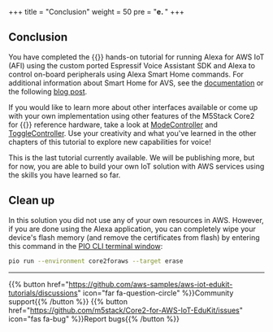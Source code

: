 
+++
title = "Conclusion"
weight = 50
pre = "<b>e. </b>"
+++

## Conclusion
You have completed the {{<awsEdukitShort-en>}} hands-on tutorial for running Alexa for AWS IoT (AFI) using the custom ported Espressif Voice Assistant SDK and Alexa to control on-board peripherals using Alexa Smart Home commands. For additional information about Smart Home for AVS, see the [documentation](https://developer.amazon.com/en-US/docs/alexa/alexa-voice-service/smart-home-for-avs.html) or the following [blog post](https://developer.amazon.com/en-US/blogs/alexa/device-makers/2020/04/create-a-sample-alexa-built-in-disco-ball-with-smart-home-for-av).

If you would like to learn more about other interfaces available or come up with your own implementation using other features of the M5Stack Core2 for {{<awsEdukitShort-en>}} reference hardware, take a look at [ModeController](https://developer.amazon.com/en-US/docs/alexa/alexa-voice-service/alexa-modecontroller.html) and [ToggleController](https://developer.amazon.com/en-US/docs/alexa/alexa-voice-service/alexa-togglecontroller.html). Use your creativity and what you've learned in the other chapters of this tutorial to explore new capabilities for voice! 

This is the last tutorial currently available. We will be publishing more, but for now, you are able to build your own IoT solution with AWS services using the skills you have learned so far.

## Clean up
In this solution you did not use any of your own resources in AWS. However, if you are done using the Alexa application, you can completely wipe your device's flash memory (and remove the certificates from flash) by entering this command in the [PIO CLI terminal window](../blinky-hello-world/prerequisites.html#open-the-platformio-cli-terminal-window):
```bash
pio run --environment core2foraws --target erase
```

---
{{% button href="https://github.com/aws-samples/aws-iot-edukit-tutorials/discussions" icon="far fa-question-circle" %}}Community support{{% /button %}} {{% button href="https://github.com/m5stack/Core2-for-AWS-IoT-EduKit/issues" icon="fas fa-bug" %}}Report bugs{{% /button %}}